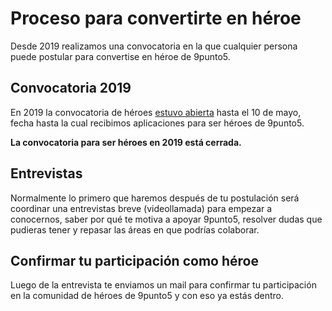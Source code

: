 
# Proceso para convertirte en héroe
Desde 2019 realizamos una convocatoria en la que cualquier persona puede postular para convertise en héroe de 9punto5.

## Convocatoria 2019
En 2019 la convocatoria de héroes [estuvo abierta](https://blog.9punto5.cl/todos-podemos-ser-h%C3%A9roes-441ae188d6f7) hasta el 10 de mayo, fecha hasta la cual recibimos aplicaciones para ser héroes de 9punto5.

**La convocatoria para ser héroes en 2019 está cerrada.**

## Entrevistas
Normalmente lo primero que haremos después de tu postulación será coordinar una entrevistas breve (videollamada) para empezar a conocernos, saber por qué te motiva a apoyar 9punto5, resolver dudas que pudieras tener y repasar las áreas en que podrías colaborar.

## Confirmar tu participación como héroe
Luego de la entrevista te enviamos un mail para confirmar tu participación en la comunidad de héroes de 9punto5 y con eso ya estás dentro.
